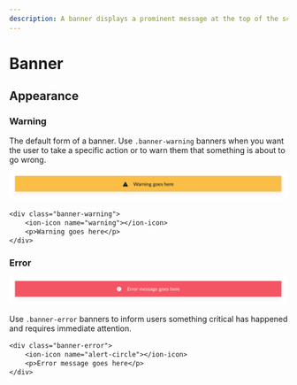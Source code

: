 ```yaml
---
description: A banner displays a prominent message at the top of the screen.
---
```


# Banner

## Appearance

### Warning

The default form of a banner. Use `.banner-warning` banners when you want the user to take a specific action or to warn them that something is about to go wrong.

![](../.gitbook/assets/warning.svg)

```markup
<div class="banner-warning">
    <ion-icon name="warning"></ion-icon>
    <p>Warning goes here</p>
</div>
```

### Error

![](../.gitbook/assets/error.svg)

Use `.banner-error` banners to inform users something critical has happened and requires immediate attention.

```markup
<div class="banner-error">
    <ion-icon name="alert-circle"></ion-icon>
    <p>Error message goes here</p>
</div>
```

